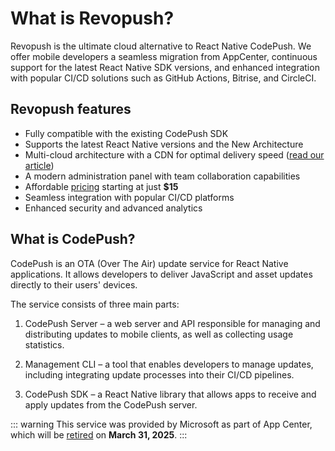 # What is Revopush?

Revopush is the ultimate cloud alternative to React Native CodePush. 
We offer mobile developers a seamless migration from AppCenter, continuous support for the latest React Native SDK versions, and enhanced integration with popular CI/CD solutions such as GitHub Actions, Bitrise, and CircleCI.

## Revopush features

- Fully compatible with the existing CodePush SDK
- Supports the latest React Native versions and the New Architecture
- Multi-cloud architecture with a CDN for optimal delivery speed ([read our article](https://revopush.org/revopush-speeds-up-react-native-ota))
- A modern administration panel with team collaboration capabilities
- Affordable [pricing](https://revopush.org/pricing) starting at just **$15**
- Seamless integration with popular CI/CD platforms
- Enhanced security and advanced analytics

## What is CodePush?

CodePush is an OTA (Over The Air) update service for React Native applications. 
It allows developers to deliver JavaScript and asset updates directly to their users' devices.

The service consists of three main parts:

1. CodePush Server – a web server and API responsible for managing and distributing updates to mobile clients, as well as collecting usage statistics.

2. Management CLI – a tool that enables developers to manage updates, including integrating update processes into their CI/CD pipelines.

3. CodePush SDK – a React Native library that allows apps to receive and apply updates from the CodePush server.

::: warning
This service was provided by Microsoft as part of App Center, which will be [retired](https://learn.microsoft.com/en-us/appcenter/retirement) on **March 31, 2025**.
:::
